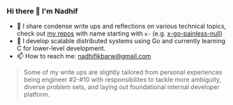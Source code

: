 ### Hi there 👋 I'm Nadhif
- 🔧 I share condense write ups and reflections on various technical topics, check out [my repos](https://github.com/nadhifikbarw?tab=repositories&q=x-&type=&language=&sort=name) with name starting with `x-` (e.g. [x-go-painless-null](https://github.com/nadhifikbarw/x-go-painless-null/))
- 🌱 I develop scalable distributed systems using Go and currently learning C for lower-level development.
- 📫 How to reach me: nadhifikbarw@gmail.com

> Some of my write ups are slightly tailored from personal experiences being engineer #2-#10 with responsibilites to tackle more ambiguity, diverse problem sets, and laying out foundational internal developer platform.

<!--
**nadhifikbarw/nadhifikbarw** is a ✨ _special_ ✨ repository because its `README.md` (this file) appears on your GitHub profile.

Here are some ideas to get you started:

- 🔭 I’m currently working on ...
- 🌱 I’m currently learning ...
- 👯 I’m looking to collaborate on ...
- 🤔 I’m looking for help with ...
- 💬 Ask me about ...
- 📫 How to reach me: ...
- 😄 Pronouns: ...
- ⚡ Fun fact: ...
-->
